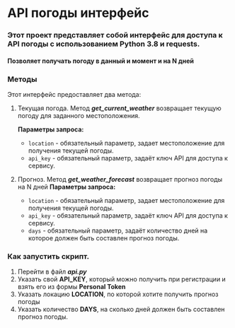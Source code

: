 # API погоды интерфейс
### Этот проект представляет собой интерфейс для доступа к API погоды с использованием Python 3.8 и requests.
#### Позволяет получать погоду в данный и момент и на N дней
### Методы
Этот интерфейс предоставляет два метода:

1) Текущая погода.
   Метод **_get_current_weather_** возвращает текущую погоду для заданного местоположения.

    **Параметры запроса:**
    - `location` - обязательный параметр, задает местоположение для получения текущей погоды.
    - `api_key` - обязательный параметр, задаёт ключ API для доступа к сервису.

2) Прогноз.
  Метод **_get_weather_forecast_** возвращает прогноз погоды на N дней
  **Параметры запроса:**
   - `location` - обязательный параметр, задает местоположение для получения текущей погоды.
   - `api_key` - обязательный параметр, задаёт ключ API для доступа к сервису.
   - `days` - обязательный параметр, задаёт количество дней на которое должен быть составлен прогноз погоды.


### Как запустить скрипт.
1) Перейти в файл **_api.py_**
2) Указать свой **API_KEY**, который можно получить при регистрации и взять его из формы **Personal Token**
3) Указать локацию **LOCATION**, по которой хотите получить прогноз погоды
4) Указать количество **DAYS**, на сколько дней должен быть составлен прогноз погоды.